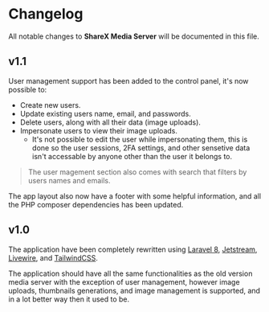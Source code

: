 # Changelog

All notable changes to **ShareX Media Server** will be documented in this file.

## v1.1

User management support has been added to the control panel, it's now possible to:

-   Create new users.
-   Update existing users name, email, and passwords.
-   Delete users, along with all their data (image uploads).
-   Impersonate users to view their image uploads.
    - It's not possible to edit the user while impersonating them, this is done so the user sessions, 2FA settings, and other sensetive data isn't accessable by anyone other than the user it belongs to.

> The user magement section also comes with search that filters by users names and emails.

The app layout also now have a footer with some helpful information, and all the PHP composer dependencies has been updated.

## v1.0

The application have been completely rewritten using [Laravel 8](https://laravel.com/), [Jetstream](https://jetstream.laravel.com/2.x/introduction.html), [Livewire](https://laravel-livewire.com/), and [TailwindCSS](https://tailwindcss.com/).

The application should have all the same functionalities as the old version media server with the exception of user management, however image uploads, thumbnails generations, and image management is supported, and in a lot better way then it used to be.
